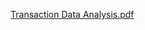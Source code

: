 [Transaction Data Analysis.pdf](https://github.com/user-attachments/files/20141009/Transaction.Data.Analysis.pdf)
